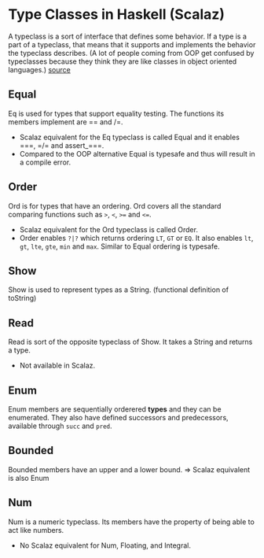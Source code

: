 # Type Classes in Haskell (Scalaz)

A typeclass is a sort of interface that defines some behavior. If a type is a part of a typeclass, that means that it supports and implements the behavior the typeclass describes. (A lot of people coming from OOP get confused by typeclasses because they think they are like classes in object oriented languages.) [source](http://learnyouahaskell.com/types-and-typeclasses)

## Equal

Eq is used for types that support equality testing. The functions its members implement are == and /=.
 * Scalaz equivalent for the Eq typeclass is called Equal and it enables ===, =/= and assert_===.
 * Compared to the OOP alternative Equal is typesafe and thus will result in a compile error.

## Order

Ord is for types that have an ordering. Ord covers all the standard comparing functions such as `>`, `<`, `>=` and `<=`.
 * Scalaz equivalent for the Ord typeclass is called Order.
 * Order enables `?|?` which returns ordering `LT`, `GT` or `EQ`. It also enables `lt`, `gt`, `lte`, `gte`, `min` and `max`. Similar to Equal ordering is typesafe.

 ## Show

 Show is used to represent types as a String. (functional definition of toString)

 ## Read

Read is sort of the opposite typeclass of Show. It takes a String and returns a type.
 *  Not available in Scalaz.

 ## Enum

 Enum members are sequentially orderered **types** and they can be enumerated. They also have defined successors and predecessors, available through `succ` and `pred`.

 ## Bounded

 Bounded members have an upper and a lower bound.
 => Scalaz equivalent is also Enum

 ## Num

Num is a numeric typeclass. Its members have the property of being able to act like numbers.

* No Scalaz equivalent for Num, Floating, and Integral.
